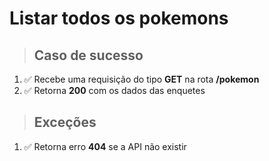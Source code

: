 # Listar todos os pokemons

> ## Caso de sucesso

1. ✅ Recebe uma requisição do tipo **GET** na rota **/pokemon**
2. ✅ Retorna **200** com os dados das enquetes

> ## Exceções

1. ✅ Retorna erro **404** se a API não existir
